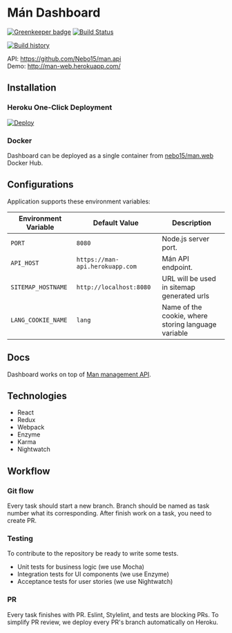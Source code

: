 # Mán Dashboard

[![Greenkeeper badge](https://badges.greenkeeper.io/Nebo15/man.web.svg)](https://greenkeeper.io/)
[![Build Status](https://travis-ci.org/Nebo15/man.web.svg?branch=master)](https://travis-ci.org/Nebo15/man.web)

[![Build history](https://buildstats.info/travisci/chart/Nebo15/man.web)](https://travis-ci.org/Nebo15/man.web)

API: https://github.com/Nebo15/man.api    
Demo: http://man-web.herokuapp.com/

## Installation

### Heroku One-Click Deployment

[![Deploy](https://www.herokucdn.com/deploy/button.svg)](https://heroku.com/deploy?template=https://github.com/nebo15/man.web)

### Docker

Dashboard can be deployed as a single container from [nebo15/man.web](https://hub.docker.com/r/nebo15/man.web/) Docker Hub.

## Configurations

Application supports these environment variables:

| Environment Variable  | Default Value           | Description |
| --------------------- | ----------------------- | ----------- |
| `PORT`                | `8080`                  | Node.js server port. |
| `API_HOST`            | `https://man-api.herokuapp.com` | Mán API endpoint. |
| `SITEMAP_HOSTNAME`    | `http://localhost:8080` | URL will be used in sitemap generated urls |
| `LANG_COOKIE_NAME`    | `lang`                  | Name of the cookie, where storing language variable |

## Docs

Dashboard works on top of [Man management API](http://docs.man2.apiary.io).

## Technologies

- React
- Redux
- Webpack
- Enzyme
- Karma
- Nightwatch

## Workflow

### Git flow

Every task should start a new branch. Branch should be named as task number what its corresponding.
After finish work on a task, you need to create PR.

### Testing

To contribute to the repository be ready to write some tests.

- Unit tests for business logic (we use Mocha)
- Integration tests for UI components (we use Enzyme)
- Acceptance tests for user stories (we use Nightwatch)

### PR

Every task finishes with PR. Eslint, Stylelint, and tests are blocking PRs. To simplify PR review, we deploy every PR's branch automatically on Heroku.
